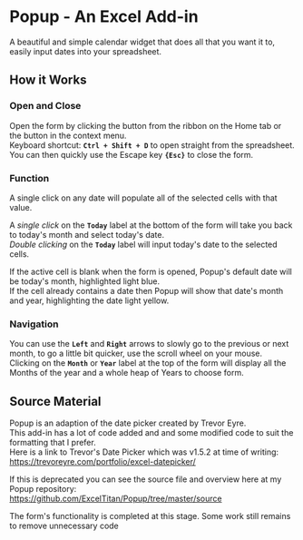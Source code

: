 # Popup - An Excel Add-in

A beautiful and simple calendar widget that does all that you want it to, easily input dates into your spreadsheet.  

## How it Works
### Open and Close
Open the form by clicking the button from the ribbon on the Home tab or the button in the context menu.   
Keyboard shortcut: **`Ctrl + Shift + D`** to open straight from the spreadsheet.  
You can then quickly use the Escape key **`{Esc}`** to close the form.  

### Function
A single click on any date will populate all of the selected cells with that value.

A *single click* on the **`Today`** label at the bottom of the form will take you back to today's month and select today's date.  
*Double clicking* on the **`Today`** label will input today's date to the selected cells.

If the active cell is blank when the form is opened, Popup's default date will be today's month, highlighted light blue.  
If the cell already contains a date then Popup will show that date's month and year, highlighting the date light yellow.

### Navigation
You can use the **`Left`** and **`Right`** arrows to slowly go to the previous or next month, to go a little bit quicker, use the scroll wheel on your mouse.   
Clicking on the **`Month`** or **`Year`** label at the top of the form will display all the Months of the year and a whole heap of Years to choose form.  

## Source Material
Popup is an adaption of the date picker created by Trevor Eyre.  
This add-in has a lot of code added and and some modified code to suit the formatting that I prefer.  
Here is a link to Trevor's Date Picker which was v1.5.2 at time of writing:  
https://trevoreyre.com/portfolio/excel-datepicker/  

If this is deprecated you can see the source file and overview here at my Popup repository:  
https://github.com/ExcelTitan/Popup/tree/master/source

The form's functionality is completed at this stage. Some work still remains to remove unnecessary code 
